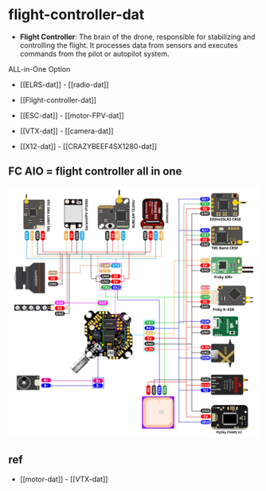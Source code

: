 
# flight-controller-dat



- **Flight Controller**: The brain of the drone, responsible for stabilizing and controlling the flight. It processes data from sensors and executes commands from the pilot or autopilot system.




ALL-in-One Option 

- [[ELRS-dat]] - [[radio-dat]]
- [[Flight-controller-dat]] 
- [[ESC-dat]] - [[motor-FPV-dat]]
- [[VTX-dat]] - [[camera-dat]]

- [[X12-dat]] - [[CRAZYBEEF4SX1280-dat]]



## FC AIO = flight controller all in one

![](2025-05-28-16-21-09.png)



## ref 

- [[motor-dat]] - [[VTX-dat]]

